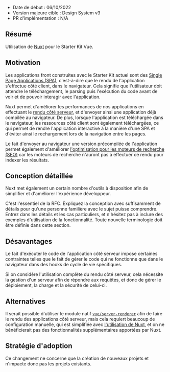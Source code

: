 - Date de début : 06/10/2022
- Version majeure cible : Design System v3
- PR d'implémentation : N/A

## Résumé

Utilisation de [Nuxt][Nuxt] pour le Starter Kit Vue.

## Motivation

Les applications front construites avec le Starter Kit actuel sont des [Single Page Applications (SPA)][SPA], c'est-à-dire que le rendu de l'application s'effectue côté client, dans le navigateur.
Cela signifie que l'utilisateur doit attendre le téléchargement, le parsing puis l'exécution du code avant de voir et de pouvoir interagir avec l'application.

Nuxt permet d'améliorer les performances de nos applications en effectuant le [rendu côté serveur][SSR], et d'envoyer ainsi une application déjà compilée au navigateur.
De plus, lorsque l'application est téléchargée dans le navigateur, les ressources côté client sont également téléchargées, ce qui permet de rendre l'application interactive à la manière d'une SPA et d'éviter ainsi le rechargement lors de la navigation entre les pages.

Le fait d'envoyer au navigateur une version précompilée de l'application permet également d'améliorer [l'optimisation pour les moteurs de recherche (SEO)][SEO] car les moteurs de recherche n'auront pas à effectuer ce rendu pour indexer les résultats.

## Conception détaillée

Nuxt met également un certain nombre d'outils à disposition afin de simplifier et d'améliorer l'expérience développeur.

<!-- Nuxt Content
File System Routing
useState ou Pinia ?
gestion des erreurs ++
useCookie
$fetch avec ohmyfetch ou axios ?
nuxi
Suspense
Nitro Engine -->

C'est l'essentiel de la RFC. Expliquez la conception avec suffisamment de détails pour qu'une personne familière avec le sujet puisse comprendre. Entrez dans les détails et les cas particuliers, et n'hésitez pas à inclure des exemples d'utilisation de la fonctionnalité. Toute nouvelle terminologie doit être définie dans cette section.

## Désavantages

Le fait d'exécuter le code de l'application côté serveur impose certaines contraintes telles que le fait de gérer le code qui ne fonctionne que dans le navigateur dans des hooks de cycle de vie spécifiques.

Si on considère l'utilisation complète du rendu côté serveur, cela nécessite la gestion d'un serveur afin de répondre aux requêtes, et donc de gérer le déploiement, la charge et la sécurité de celui-ci.

## Alternatives

Il serait possible d'utiliser le module natif [`vue/server-renderer`][Vue SSR] afin de faire le rendu des applications côté serveur, mais cela requiert beaucoup de configuration manuelle, qui est simplifiée avec [l'utilisation de Nuxt][Vue SSR Nuxt], et on ne bénéficierait pas des fonctionnalités supplémentaires apportées par Nuxt.

## Stratégie d'adoption

Ce changement ne concerne que la création de nouveaux projets et n'impacte donc pas les projets existants.

[Nuxt]: https://v3.nuxtjs.org/
[SPA]: https://developer.mozilla.org/fr/docs/Glossary/SPA
[SSR]: https://web.dev/rendering-on-the-web/#server-rendering
[SEO]: https://developer.mozilla.org/fr/docs/Glossary/SEO
[Vue SSR]: https://vuejs.org/guide/scaling-up/ssr.html#rendering-an-app
[Vue SSR Nuxt]: https://vuejs.org/guide/scaling-up/ssr.html#nuxt
